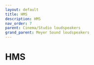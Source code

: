 ```yaml
---
layout: default
title: HMS
description: HMS
nav_order: 7
parent: Cinema/Studio loudspeakers
grand_parent: Meyer Sound loudspeakers
---
```


# HMS